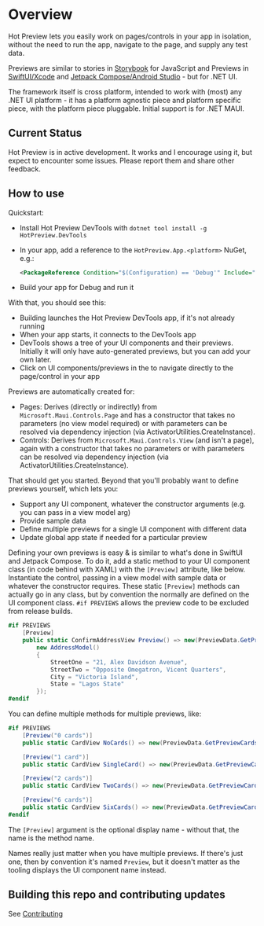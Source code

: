 # Overview

Hot Preview lets you easily work on pages/controls in your app in isolation, without the
need to run the app, navigate to the page, and supply any test data.

Previews are similar to stories in [Storybook](https://storybook.js.org/) for JavaScript and Previews in
[SwiftUI/Xcode](https://developer.apple.com/documentation/xcode/previewing-your-apps-interface-in-xcode)
and [Jetpack Compose/Android Studio](https://developer.android.com/develop/ui/compose/tooling/previews) -
but for .NET UI.

The framework itself is cross platform, intended to work with (most) any .NET UI platform -
it has a platform agnostic piece and platform specific piece, with the platform piece pluggable.
Initial support is for .NET MAUI.

## Current Status

Hot Preview is in active development. It works and I encourage using it, but
expect to encounter some issues. Please report them and share other feedback.

## How to use

Quickstart:

- Install Hot Preview DevTools  with `dotnet tool install -g HotPreview.DevTools`
- In your app, add a reference to the `HotPreview.App.<platform>` NuGet, e.g.:
    ```XML
    <PackageReference Condition="$(Configuration) == 'Debug'" Include="HotPreview.App.Maui" Version="<latest>" />
    ```

- Build your app for Debug and run it

With that, you should see this:
- Building launches the Hot Preview DevTools app, if it's not already running
- When your app starts, it connects to the DevTools app
- DevTools shows a tree of your UI components and their previews. Initially it will only have auto-generated previews, but you can add your own later.
- Click on UI components/previews in the to navigate directly to the page/control in your app

Previews are automatically created for:

- Pages: Derives (directly or indirectly) from `Microsoft.Maui.Controls.Page` and has a constructor that takes no parameters (no view model required) or with parameters can be resolved via dependency injection (via ActivatorUtilities.CreateInstance).
- Controls: Derives from `Microsoft.Maui.Controls.View` (and isn't a page), again with a constructor that takes no parameters or with parameters can be resolved via dependency injection (via ActivatorUtilities.CreateInstance).

That should get you started. Beyond that you'll probably want to define previews yourself, which lets you:

- Support any UI component, whatever the constructor arguments (e.g. you can pass in a view model arg)
- Provide sample data
- Define multiple previews for a single UI component with different data
- Update global app state if needed for a particular preview

Defining your own previews is easy & is similar to what's done in SwiftUI and Jetpack Compose. To do it, add a static method to your UI component class (in code behind with XAML) with the `[Preview]` attribute, like below. Instantiate the control, passing in a view model with sample data or whatever the constructor requires. These static `[Preview]` methods can actually go in any class, but by convention the normally are defined on the UI component class. `#if PREVIEWS` allows the preview code to be excluded from release builds.

```C#
#if PREVIEWS
    [Preview]
    public static ConfirmAddressView Preview() => new(PreviewData.GetPreviewProducts(1), new DeliveryTypeModel(),
        new AddressModel()
        {
            StreetOne = "21, Alex Davidson Avenue",
            StreetTwo = "Opposite Omegatron, Vicent Quarters",
            City = "Victoria Island",
            State = "Lagos State"
        });
#endif
```

You can define multiple methods for multiple previews, like:

```C#
#if PREVIEWS
    [Preview("0 cards")]
    public static CardView NoCards() => new(PreviewData.GetPreviewCards(0));

    [Preview("1 card")]
    public static CardView SingleCard() => new(PreviewData.GetPreviewCards(1));

    [Preview("2 cards")]
    public static CardView TwoCards() => new(PreviewData.GetPreviewCards(2));

    [Preview("6 cards")]
    public static CardView SixCards() => new(PreviewData.GetPreviewCards(6));
#endif
```

The `[Preview]` argument is the optional display name - without that, the name
is the method name.

Names really just matter when you have multiple previews. If there's just one,
then by convention it's named `Preview`, but it doesn't matter as the tooling
displays the UI component name instead.

## Building this repo and contributing updates

See [Contributing](CONTRIBUTING.md)
